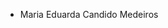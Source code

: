 - Maria Eduarda Candido Medeiros
  
<!---
mariaecm08/mariaecm08 is a ✨ special ✨ repository because its `README.md` (this file) appears on your GitHub profile.
You can click the Preview link to take a look at your changes.
--->
